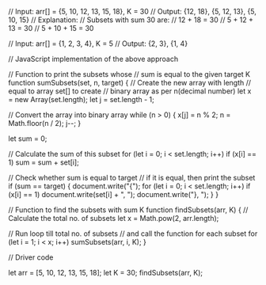 // Input: arr[] = {5, 10, 12, 13, 15, 18}, K = 30
// Output: {12, 18}, {5, 12, 13}, {5, 10, 15}
// Explanation:
// Subsets with sum 30 are:
// 12 + 18 = 30
// 5 + 12 + 13 = 30
// 5 + 10 + 15 = 30

// Input: arr[] = {1, 2, 3, 4}, K = 5
// Output: {2, 3}, {1, 4}

// JavaScript implementation of the above approach

// Function to print the subsets whose
// sum is equal to the given target K
function sumSubsets(set, n, target) {
  // Create the new array with length
  // equal to array set[] to create
  // binary array as per n(decimal number)
  let x = new Array(set.length);
  let j = set.length - 1;

  // Convert the array into binary array
  while (n > 0) {
    x[j] = n % 2;
    n = Math.floor(n / 2);
    j--;
  }

  let sum = 0;

  // Calculate the sum of this subset
  for (let i = 0; i < set.length; i++) if (x[i] == 1) sum = sum + set[i];

  // Check whether sum is equal to target
  // if it is equal, then print the subset
  if (sum == target) {
    document.write("{");
    for (let i = 0; i < set.length; i++)
      if (x[i] == 1) document.write(set[i] + ", ");
    document.write("}, ");
  }
}

// Function to find the subsets with sum K
function findSubsets(arr, K) {
  // Calculate the total no. of subsets
  let x = Math.pow(2, arr.length);

  // Run loop till total no. of subsets
  // and call the function for each subset
  for (let i = 1; i < x; i++) sumSubsets(arr, i, K);
}

// Driver code

let arr = [5, 10, 12, 13, 15, 18];
let K = 30;
findSubsets(arr, K);
